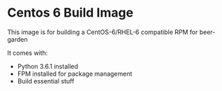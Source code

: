 # Centos 6 Build Image

This image is for building a CentOS-6/RHEL-6 compatible RPM for beer-garden

It comes with:

 * Python 3.6.1 installed
 * FPM installed for package management
 * Build essential stuff


